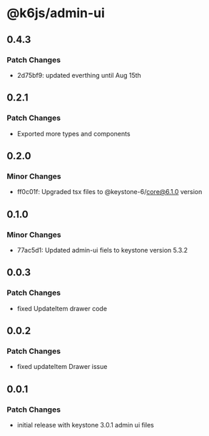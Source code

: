 # @k6js/admin-ui

## 0.4.3

### Patch Changes

- 2d75bf9: updated everthing until Aug 15th

## 0.2.1

### Patch Changes

- Exported more types and components

## 0.2.0

### Minor Changes

- ff0c01f: Upgraded tsx files to @keystone-6/core@6.1.0 version

## 0.1.0

### Minor Changes

- 77ac5d1: Updated admin-ui fiels to keystone version 5.3.2

## 0.0.3

### Patch Changes

- fixed UpdateItem drawer code

## 0.0.2

### Patch Changes

- fixed updateItem Drawer issue

## 0.0.1

### Patch Changes

- initial release with keystone 3.0.1 admin ui files
